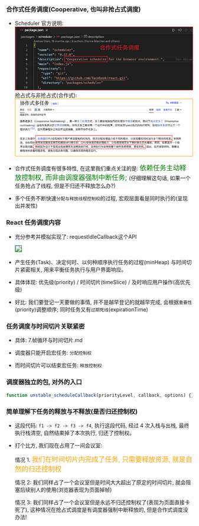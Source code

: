 ### 合作式任务调度(Cooperative, 也叫非抢占式调度)

- Scheduler 官方说明: <img src="./imgs/合作式任务调度.png" style="border: 1px solid red" />
  抢占式与非抢占式(合作式): <img src='./imgs/合作式任务调度-维基.png' style="border: 1px solid orange" />

- 合作式任务调度有很多特性, 在这里我们重点关注的是:
  <font color="green" size="4">依赖任务主动释放控制权, 而非由调度器强制中断任务; </font>
  (仔细理解这句话, 如果一个任务抢占了线程, 但是不归还不释放怎么办?)

- 多个任务不断快速`分配与释放线程控制权`的过程, 宏观层面看是同时执行的(呈现出并发性)

### React 任务调度内容

- 充分参考并模拟实现了: requestIdleCallback这个API

  <img src="./imgs/requestIdleCallback.png" style="border: 1px solid green" />

- 产生任务(Task)、决定何时、以何种顺序执行任务的过程(minHeap)
  与时间切片紧密相关, 用来平衡任务执行与用户界面响应。

- 具体体现: 优先级(priority) / 时间切片(timeSlice) / 及时响应用户操作(高优先级)

- 好比: 我们要登记一天要做的事情, 并不是越早登记的就越早完成, 会根据`重要性`(priority)调整顺序; 同时任务又有`过期死线`(expirationTime)

### 任务调度与时间切片关联紧密

- 具体: 7.帧循环与时间切片.md

- 调度器只能开启宏任务: `分配控制权`

- 而时间切片可以结束宏任务: `释放控制权`

### 调度器独立的包, 对外的入口

```javascript
function unstable_scheduleCallback(priorityLevel, callback, options) {}
```

### 简单理解下任务的释放与不释放(是否归还控制权)

- 这段代码: `f1 -> f2 -> f3 -> f4`, 执行这段代码, 经过 4 次入栈与出栈, 最终执行栈清空, 自然结束掉了本次执行, 归还了控制权。

- 打个比方, 我们现在占用了一间会议室:

  情况 1. <font color="orange" size="4">我们在时间切片内完成了任务, 只需要释放资源, 就是自然的归还控制权</font>

  情况 2: 我们同样占了一个会议室但是时间大大超出了原定的时间切片, 就会阻塞后续别人的使用(浏览器表现为页面掉帧)

  情况 3: 我们同样占了一个会议室但是永远不归还控制权了(表现为页面直接卡死了), 这种情况在抢占式调度是有调度器强制中断释放的, 但是合作式调度没办法!
